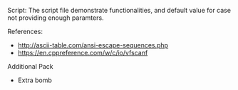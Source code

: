Script:
The script file demonstrate functionalities, and default value for case not providing enough paramters.

References:
- http://ascii-table.com/ansi-escape-sequences.php
- https://en.cppreference.com/w/c/io/vfscanf

Additional Pack
- Extra bomb